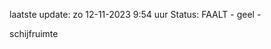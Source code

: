 laatste update: 
zo 12-11-2023  9:54   uur 
Status: FAALT - geel - 
<div class="service Y">schijfruimte</div>